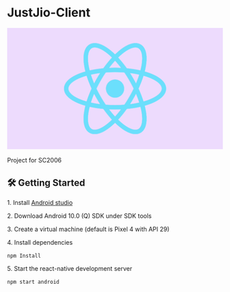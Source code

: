 # JustJio-Client

![landing](./assets/gifs/JustJio-Client.gif)

Project for SC2006

## 🛠 Getting Started

1\. Install [Android studio](https://developer.android.com/studio)

2\. Download Android 10.0 (Q) SDK under SDK tools

3\. Create a virtual machine (default is Pixel 4 with API 29)

4\. Install dependencies

```terminal
npm Install
```

5\. Start the react-native development server

```terminal
npm start android
```
